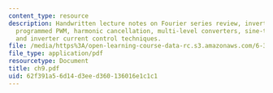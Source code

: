 ```yaml
---
content_type: resource
description: Handwritten lecture notes on Fourier series review, inverter structure,
  programmed PWM, harmonic cancellation, multi-level converters, sine-triangle PWM,
  and inverter current control techniques.
file: /media/https%3A/open-learning-course-data-rc.s3.amazonaws.com/6-334-power-electronics-spring-2007/62f391a56d14d3eed360136016e1c1c1_ch9.pdf
file_type: application/pdf
resourcetype: Document
title: ch9.pdf
uid: 62f391a5-6d14-d3ee-d360-136016e1c1c1
---
```

